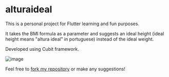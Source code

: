 # alturaideal

This is a personal project for Flutter learning and fun purposes.

It takes the BMI formula as a parameter and suggests an ideal height (ideal height means "altura ideal" in portuguese) instead of the ideal weight.

Developed using Cubit framework.

![image](https://user-images.githubusercontent.com/2109916/134698143-ccb1e758-424b-4fdb-9bcc-392945445330.png)

Feel free to [fork my repository](https://github.com/felipers84/altura-ideal/fork) or make any suggestions!
